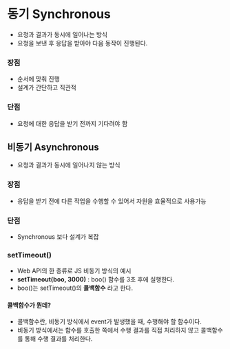 # 동기 Synchronous

- 요청과 결과가 동시에 일어나는 방식
- 요청을 보낸 후 응답을 받아야 다음 동작이 진행된다.

### 장점
- 순서에 맞춰 진행
- 설계가 간단하고 직관적

### 단점
- 요청에 대한 응답을 받기 전까지 기다려야 함


## 비동기 Asynchronous 

- 요청과 결과가 동시에 일어나지 않는 방식

### 장점
- 응답을 받기 전에 다른 작업을 수행할 수 있어서 자원을 효율적으로 사용가능

### 단점
- Synchronous 보다 설계가 복잡

### setTimeout()
- Web API의 한 종류로 JS 비동기 방식의 예시
- **setTimeout(boo, 3000)** : boo() 함수를 3초 후에 실행한다.
- boo()는 setTimeout()의 **콜백함수** 라고 한다.

#### 콜백함수가 뭔데?
- 콜백함수란, 비동기 방식에서 event가 발생했을 때, 수행해야 할 함수이다.
- 비동기 방식에서는 함수를 호출한 쪽에서 수행 결과를 직접 처리하지 않고 콜백함수를 통해 수행 결과를 처리한다.